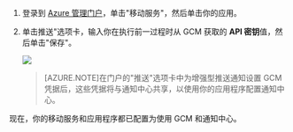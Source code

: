 
1. 登录到 [Azure 管理门户](https://manage.windowsazure.cn)，单击"移动服务"，然后单击你的应用。

2. 单击推送"选项卡，输入你在执行前一过程时从 GCM 获取的 **API 密钥**值，然后单击"保存"。

   	![](./media/mobile-services-android-configure-push/mobile-push-tab-android.png)

    >[AZURE.NOTE]在门户的"推送"选项卡中为增强型推送通知设置 GCM 凭据后，这些凭据将与通知中心共享，以使用你的应用程序配置通知中心。

现在，你的移动服务和应用程序都已配置为使用 GCM 和通知中心。

<!--HONumber=51-->